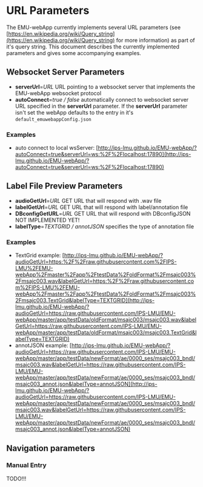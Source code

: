 # URL Parameters

The EMU-webApp currently implements several URL parameters (see [https://en.wikipedia.org/wiki/Query_string](https://en.wikipedia.org/wiki/Query_string) for more information) as part of it's query string. This document describes the currently implemented parameters and gives some accompanying examples.

## Websocket Server Parameters

- **serverUrl**=*URL* URL pointing to a websocket server that implements the EMU-webApp websocket protocol
- **autoConnect**=*true / false* automatically connect to websocket server URL specified in the **serverUrl** parameter. If the **serverUrl** parameter isn't set the webApp defaults to the entry in it's `default_emuwebappConfig.json`

### Examples

- auto connect to local wsServer: [http://ips-lmu.github.io/EMU-webApp/?autoConnect=true&serverUrl=ws:%2F%2Flocalhost:17890](http://ips-lmu.github.io/EMU-webApp/?autoConnect=true&serverUrl=ws:%2F%2Flocalhost:17890)

## Label File Preview Parameters

- **audioGetUrl**=*URL* GET URL that will respond with .wav file
- **labelGetUrl**=*URL* GET URL that will respond with label/annotation file
- **DBconfigGetURL**=*URL* GET URL that will respond with DBconfigJSON NOT IMPLEMENTED YET!
- **labelType**=*TEXTGRID / annotJSON* specifies the type of annotation file

### Examples

- TextGrid example: [http://ips-lmu.github.io/EMU-webApp/?audioGetUrl=https:%2F%2Fraw.githubusercontent.com%2FIPS-LMU%2FEMU-webApp%2Fmaster%2Fapp%2FtestData%2FoldFormat%2Fmsajc003%2Fmsajc003.wav&labelGetUrl=https:%2F%2Fraw.githubusercontent.com%2FIPS-LMU%2FEMU-webApp%2Fmaster%2Fapp%2FtestData%2FoldFormat%2Fmsajc003%2Fmsajc003.TextGrid&labelType=TEXTGRID](http://ips-lmu.github.io/EMU-webApp/?audioGetUrl=https://raw.githubusercontent.com/IPS-LMU/EMU-webApp/master/app/testData/oldFormat/msajc003/msajc003.wav&labelGetUrl=https://raw.githubusercontent.com/IPS-LMU/EMU-webApp/master/app/testData/oldFormat/msajc003/msajc003.TextGrid&labelType=TEXTGRID)
- annotJSON example: [http://ips-lmu.github.io/EMU-webApp/?audioGetUrl=https://raw.githubusercontent.com/IPS-LMU/EMU-webApp/master/app/testData/newFormat/ae/0000_ses/msajc003_bndl/msajc003.wav&labelGetUrl=https://raw.githubusercontent.com/IPS-LMU/EMU-webApp/master/app/testData/newFormat/ae/0000_ses/msajc003_bndl/msajc003_annot.json&labelType=annotJSON](http://ips-lmu.github.io/EMU-webApp/?audioGetUrl=https://raw.githubusercontent.com/IPS-LMU/EMU-webApp/master/app/testData/newFormat/ae/0000_ses/msajc003_bndl/msajc003.wav&labelGetUrl=https://raw.githubusercontent.com/IPS-LMU/EMU-webApp/master/app/testData/newFormat/ae/0000_ses/msajc003_bndl/msajc003_annot.json&labelType=annotJSON)

## Navigation parameters

### Manual Entry

TODO!!!

